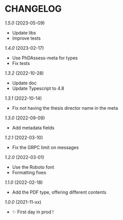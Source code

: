 # CHANGELOG

*1.5.0* (2023-05-09)
- Update libs
- Improve tests

*1.4.0* (2023-02-17)
- Use PhDAssess-meta for types
- Fix tests

*1.3.2* (2022-10-28)
- Update doc
- Update Typescript to 4.8

*1.3.1* (2022-10-14)
- Fix not having the thesis director name in the meta

*1.3.0* (2022-09-09)
- Add metadata fields

*1.2.1* (2022-03-10)
- Fix the GRPC limit on messages

*1.2.0* (2022-03-01)
- Use the Roboto font
- Formatting fixes

*1.1.0* (2022-02-18)
- Add the PDF type, offering different contents

*1.0.0* (2021-11-xx)
- ✨ First day in prod !
